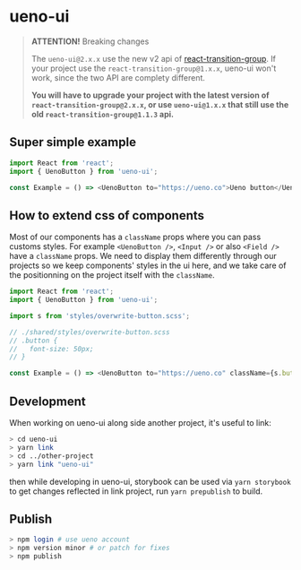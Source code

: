 # ueno-ui

> **ATTENTION!** Breaking changes
>
> The `ueno-ui@2.x.x` use the new v2 api of [react-transition-group](https://github.com/reactjs/react-transition-group). If your project use the `react-transition-group@1.x.x`, ueno-ui won't work, since the two API are complety different.
>
> **You will have to upgrade your project with the latest version of `react-transition-group@2.x.x`, or use `ueno-ui@1.x.x` that still use the old `react-transition-group@1.1.3` api.**

## Super simple example

```js
import React from 'react';
import { UenoButton } from 'ueno-ui';

const Example = () => <UenoButton to="https://ueno.co">Ueno button</UenoButton>;
```

## How to extend css of components

Most of our components has a `className` props where you can pass customs styles. For example `<UenoButton />`, `<Input />` or also `<Field />` have a `className` props.
We need to display them differently through our projects so we keep components' styles in the ui here, and we take care of the positionning on the project itself with the `className`.

```js
import React from 'react';
import { UenoButton } from 'ueno-ui';

import s from 'styles/overwrite-button.scss';

// ./shared/styles/overwrite-button.scss
// .button {
//   font-size: 50px;
// }

const Example = () => <UenoButton to="https://ueno.co" className={s.button}>Ueno button with some custom styles</UenoButton>;
```

## Development

When working on ueno-ui along side another project, it's useful to link:

```bash
> cd ueno-ui
> yarn link
> cd ../other-project
> yarn link "ueno-ui"
```

then while developing in ueno-ui, storybook can be used via `yarn storybook` to get changes reflected in link project, run `yarn prepublish` to build.

## Publish

```bash
> npm login # use ueno account
> npm version minor # or patch for fixes
> npm publish
```
